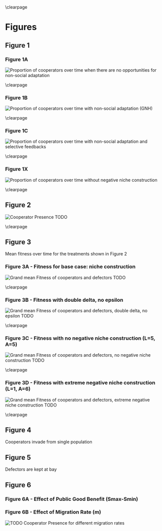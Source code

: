 \clearpage

# Figures

## Figure 1

### Figure 1A

![Proportion of cooperators over time when there are no opportunities for non-social adaptation](../figures/Figure1A.png)

\clearpage

### Figure 1B

![Proportion of cooperators over time with non-social adaptation (GNH)](../figures/Figure1B.png)

\clearpage

### Figure 1C

![Proportion of cooperators over time with non-social adaptation and selective feedbacks](../figures/Figure1C.png)

\clearpage

### Figure 1X

![Proportion of cooperators over time without negative niche construction](../figures/Figure1X.png)

\clearpage

## Figure 2

![Cooperator Presence TODO](../figures/Figure2.png)

\clearpage

## Figure 3

Mean fitness over time for the treatments shown in Figure 2

### Figure 3A - Fitness for base case: niche construction

![Grand mean Fitness of cooperators and defectors TODO](../figures/Figure3A.png)

\clearpage

### Figure 3B - Fitness with double delta, no epsilon

![Grand mean Fitness of cooperators and defectors, double delta, no epsilon TODO](../figures/Figure3B.png)

\clearpage

### Figure 3C - Fitness with no negative niche construction (L=5, A=5)

![Grand mean Fitness of cooperators and defectors, no negative niche construction TODO](../figures/Figure3C.png)

\clearpage

### Figure 3D - Fitness with extreme negative niche construction (L=1, A=6)

![Grand mean Fitness of cooperators and defectors, extreme negative niche construction TODO](../figures/Figure3D.png)

\clearpage

## Figure 4

Cooperators invade from single population


## Figure 5

Defectors are kept at bay


## Figure 6

### Figure 6A - Effect of Public Good Benefit (Smax-Smin)

### Figure 6B - Effect of Migration Rate (m)

![TODO Cooperator Presence for different migration rates](../figures/Figure6B.png)


